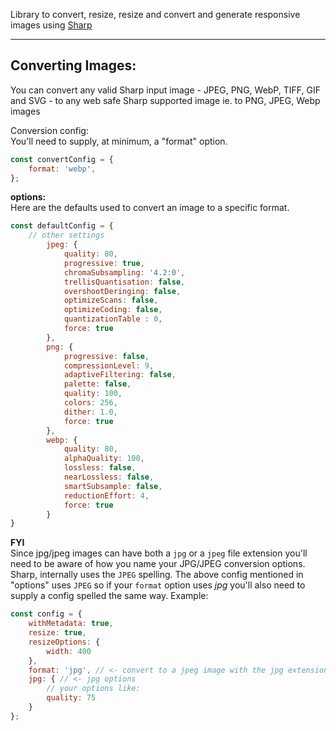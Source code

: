 Library to convert, resize, resize and convert and generate responsive images using [Sharp](https://sharp.pixelplumbing.com/en/stable/)
  
  ---
  

Converting Images:  
------------------ 
You can convert any valid Sharp input image - JPEG, PNG, WebP, TIFF, GIF and SVG -  to any web safe Sharp supported image ie. to PNG, JPEG, Webp images

Conversion config:  
You'll need to supply, at minimum,  a "format" option.  

```javascript
const convertConfig = {
    format: 'webp',
};
``` 
__options:__  
Here are the defaults used to convert an image to a specific format. 

```javascript
const defaultConfig = {
    // other settings
        jpeg: {
            quality: 80,
            progressive: true,
            chromaSubsampling: '4.2:0',
            trellisQuantisation: false,
            overshootDeringing: false,
            optimizeScans: false,
            optimizeCoding: false,
            quantizationTable : 0,
            force: true
        },
        png: {
            progressive: false,
            compressionLevel: 9,
            adaptiveFiltering: false,
            palette: false,
            quality: 100,
            colors: 256,
            dither: 1.0,
            force: true
        },
        webp: {
            quality: 80,
            alphaQuality: 100,
            lossless: false,
            nearLossless: false,
            smartSubsample: false,
            reductionEffort: 4,
            force: true
        }
}
```

__FYI__   
Since jpg/jpeg images can have both a ``jpg`` or a ```jpeg``` file extension you'll need to be aware of how you name your JPG/JPEG conversion options. Sharp, internally uses the ``JPEG`` spelling. The above config mentioned in "options" uses ```JPEG``` so if your ```format``` option uses _jpg_ you'll also need to supply a config spelled the same way. Example:  
```javascript
const config = {
    withMetadata: true,
    resize: true,
    resizeOptions: {
        width: 400
    },
    format: 'jpg', // <- convert to a jpeg image with the jpg extension
    jpg: { // <- jpg options
        // your options like:
        quality: 75
    }
};
```